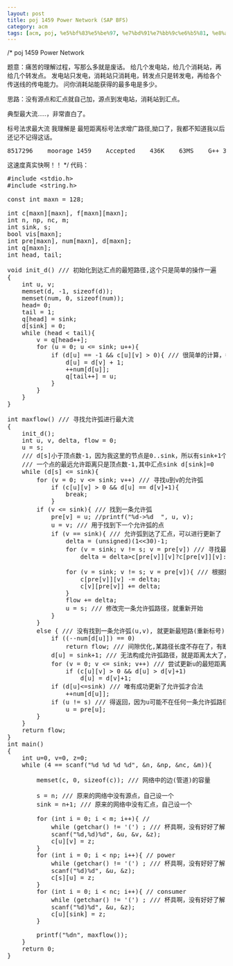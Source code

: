 ```yaml
---
layout: post
title: poj 1459 Power Network (SAP BFS)
category: acm
tags: [acm, poj, %e5%bf%83%e5%be%97, %e7%bd%91%e7%bb%9c%e6%b5%81, %e8%a7%a3%e9%a2%98%e6%8a%a5%e5%91%8a]
---
```


/*
poj 1459 Power Network

题意：痛苦的理解过程，写那么多就是废话。
给几个发电站，给几个消耗站，再给几个转发点。
发电站只发电，消耗站只消耗电，转发点只是转发电，再给各个传送线的传电能力。
问你消耗站能获得的最多电是多少。

思路：没有源点和汇点就自己加，源点到发电站，消耗站到汇点。

典型最大流.....，非常直白了。

标号法求最大流
我理解是 最短距离标号法求增广路径,拗口了，我都不知道我以后还记不记得这话。
<pre>8517296	moorage	1459	Accepted	436K	63MS	G++	3437B	2011-04-20 18:52:28</pre>
这速度真实快啊！！
*/
代码：<!--more-->
<pre>#include &lt;stdio.h&gt;
#include &lt;string.h&gt;

const int maxn = 128;

int c[maxn][maxn], f[maxn][maxn];
int n, np, nc, m;
int sink, s;
bool vis[maxn];
int pre[maxn], num[maxn], d[maxn];
int q[maxn];
int head, tail;

void init_d() /// 初始化到达汇点的最短路径,这个只是简单的操作一遍
{
    int u, v;
    memset(d, -1, sizeof(d));
    memset(num, 0, sizeof(num));
    head= 0;
    tail = 1;
    q[head] = sink;
    d[sink] = 0;
    while (head &lt; tail){
        v = q[head++];
        for (u = 0; u &lt;= sink; u++){
            if (d[u] == -1 &amp;&amp; c[u][v] &gt; 0){ /// 很简单的计算，每个顶点值计算一次
                d[u] = d[v] + 1;
                ++num[d[u]];
                q[tail++] = u;
            }
        }
    }
}

int maxflow() /// 寻找允许弧进行最大流
{
    init_d();
    int u, v, delta, flow = 0;
    u = s;
    /// d[s]小于顶点数-1，因为我这里的节点是0..sink，所以有sink+1个顶点
    /// 一个点的最远允许距离只是顶点数-1,其中汇点sink d[sink]=0
    while (d[s] &lt;= sink){
        for (v = 0; v &lt;= sink; v++) /// 寻找u到v的允许弧
            if (c[u][v] &gt; 0 &amp;&amp; d[u] == d[v]+1){
                break;
            }
        if (v &lt;= sink){ /// 找到一条允许弧
            pre[v] = u; //printf("%d-&gt;%d  ", u, v);
            u = v; /// 用于找到下一个允许弧的点
            if (v == sink){ /// 允许弧到达了汇点，可以进行更新了
                delta = (unsigned)(1&lt;&lt;30)-1;
                for (v = sink; v != s; v = pre[v]) /// 寻找最小修改量
                    delta = delta&gt;c[pre[v]][v]?c[pre[v]][v]:delta;

                for (v = sink; v != s; v = pre[v]){ /// 根据找到的最小修改量进行修改
                    c[pre[v]][v] -= delta;
                    c[v][pre[v]] += delta;
                }
                flow += delta;
                u = s; /// 修改完一条允许弧路径，就重新开始
            }
        }
        else { /// 没有找到一条允许弧(u,v), 就更新最短路(重新标号)
            if ((--num[d[u]]) == 0)
                return flow; /// 间隙优化,某路径长度不存在了，有断层,说明残余网络被分开了
            d[u] = sink+1; /// 无法构成允许弧路径，就是距离太大了，用于隔离点u
            for (v = 0; v &lt;= sink; v++) /// 尝试更新u的最短距离
                if (c[u][v] &gt; 0 &amp;&amp; d[u] &gt; d[v]+1)
                    d[u] = d[v]+1;
            if (d[u]&lt;=sink) /// 唯有成功更新了允许弧才合法
                ++num[d[u]];
            if (u != s) /// 得返回，因为u可能不在任何一条允许弧路径上了
                u = pre[u];
        }
    }
    return flow;
}
int main()
{
    int u=0, v=0, z=0;
    while (4 == scanf("%d %d %d %d", &amp;n, &amp;np, &amp;nc, &amp;m)){

        memset(c, 0, sizeof(c)); /// 网络中的边(管道)的容量

        s = n; /// 原来的网络中没有源点，自己设一个
        sink = n+1; /// 原来的网络中没有汇点，自己设一个

        for (int i = 0; i &lt; m; i++){ // 
            while (getchar() != '(') ; /// 杯具啊，没有好好了解scanf的输入啊
            scanf("%d,%d)%d", &amp;u, &amp;v, &amp;z);
            c[u][v] = z;
        }
        for (int i = 0; i &lt; np; i++){ // power
            while (getchar() != '(') ; /// 杯具啊，没有好好了解scanf的输入啊
            scanf("%d)%d", &amp;u, &amp;z);
            c[s][u] = z;
        }
        for (int i = 0; i &lt; nc; i++){ // consumer
            while (getchar() != '(') ; /// 杯具啊，没有好好了解scanf的输入啊
            scanf("%d)%d", &amp;u, &amp;z);
            c[u][sink] = z;
        }

        printf("%dn", maxflow());
    }
    return 0;
}</pre>
